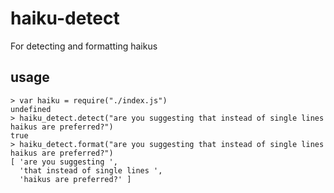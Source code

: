 # haiku-detect

For detecting and formatting haikus

## usage

```
> var haiku = require("./index.js")
undefined
> haiku_detect.detect("are you suggesting that instead of single lines haikus are preferred?")
true
> haiku_detect.format("are you suggesting that instead of single lines haikus are preferred?")
[ 'are you suggesting ',
  'that instead of single lines ',
  'haikus are preferred?' ]
```

